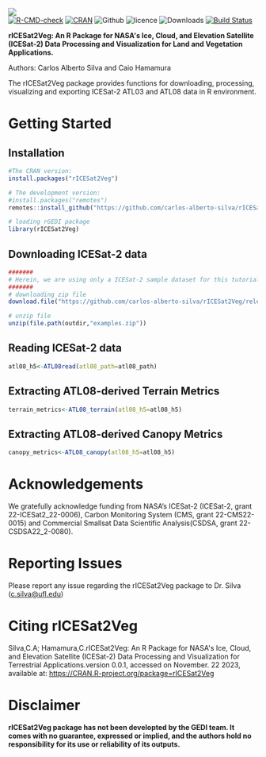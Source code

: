 ![](https://github.com/carlos-alberto-silva/rICESat2Veg/blob/master/readme/cover.png)<br/>
[![R-CMD-check](https://github.com/carlos-alberto-silva/rICESat2Veg/actions/workflows/r.yml/badge.svg?branch=master)](https://github.com/carlos-alberto-silva/rICESat2Veg/actions/workflows/r.yml)
[![CRAN](https://www.r-pkg.org/badges/version/rICESat2Veg)](https://cran.r-project.org/package=rICESat2Veg)
![Github](https://img.shields.io/badge/Github-0.1.12-green.svg)
![licence](https://img.shields.io/badge/Licence-GPL--3-blue.svg) 
![Downloads](https://cranlogs.r-pkg.org/badges/grand-total/rICESat2Veg)
[![Build Status](https://travis-ci.com/carlos-alberto-silva/rICESat2Veg.svg?token=Jqizwyc6gBxNafNccTdU&branch=master)](https://travis-ci.com/carlos-alberto-silva/rICESat2Veg)

**rICESat2Veg: An R Package for NASA's Ice, Cloud, and Elevation Satellite (ICESat-2) Data Processing and Visualization for Land and Vegetation Applications.**

Authors: Carlos Alberto Silva and Caio Hamamura  

The rICESat2Veg package provides functions for downloading, processing, visualizing and exporting ICESat-2 ATL03 and ATL08 data in R environment.

# Getting Started

## Installation
```r
#The CRAN version:
install.packages("rICESat2Veg")

# The development version:
#install.packages("remotes")
remotes::install_github("https://github.com/carlos-alberto-silva/rICESat2Veg", dependencies = TRUE)

# loading rGEDI package
library(rICESat2Veg)

```    
## Downloading ICESat-2 data
```r
#######
# Herein, we are using only a ICESat-2 sample dataset for this tutorial.
#######
# downloading zip file
download.file("https://github.com/carlos-alberto-silva/rICESat2Veg/releases/download/datasets/examples.zip",destfile=file.path(outdir, "examples.zip"))

# unzip file 
unzip(file.path(outdir,"examples.zip"))

```

## Reading ICESat-2 data
```r
atl08_h5<-ATL08read(atl08_path=atl08_path)

```
## Extracting ATL08-derived Terrain Metrics
```r
terrain_metrics<-ATL08_terrain(atl08_h5=atl08_h5)
```

## Extracting ATL08-derived Canopy Metrics
```r
canopy_metrics<-ATL08_canopy(atl08_h5=atl08_h5)
```

# Acknowledgements
We gratefully acknowledge funding from NASA’s ICESat-2 (ICESat-2, grant 22-ICESat2_22-0006), Carbon Monitoring System (CMS, grant 22-CMS22-0015) and Commercial Smallsat Data Scientific Analysis(CSDSA, grant 22-CSDSA22_2-0080). 

# Reporting Issues 
Please report any issue regarding the rICESat2Veg package to Dr. Silva (c.silva@ufl.edu)

# Citing rICESat2Veg
Silva,C.A; Hamamura,C.rICESat2Veg: An R Package for NASA's Ice, Cloud, and Elevation Satellite (ICESat-2) Data Processing and Visualization for Terrestrial Applications.version 0.0.1, accessed on November. 22 2023, available at: <https://CRAN.R-project.org/package=rICESat2Veg>

# Disclaimer
**rICESat2Veg package has not been developted by the GEDI team. It comes with no guarantee, expressed or implied, and the authors hold no responsibility for its use or reliability of its outputs.**

